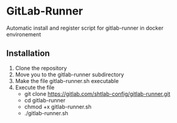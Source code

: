 # GitLab-Runner

Automatic install and register script for gitlab-runner in docker environement

## Installation

1. Clone the repository
2. Move you to the gitlab-runner subdirectory
3. Make the file gitlab-runner.sh executable
4. Execute the file
   - git clone https://gitlab.com/shtlab-config/gitlab-runner.git
   - cd gitlab-runner
   - chmod +x gitlab-runner.sh
   - ./gitlab-runner.sh